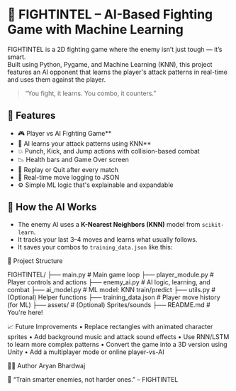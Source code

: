 # 🥊 FIGHTINTEL – AI-Based Fighting Game with Machine Learning

FIGHTINTEL is a 2D fighting game where the enemy isn’t just tough — it’s smart.  
Built using Python, Pygame, and Machine Learning (KNN), this project features an AI opponent that learns the player's attack patterns in real-time and uses them against the player.

> “You fight, it learns. You combo, it counters.”


## 🚀 Features

- 🎮 Player vs AI Fighting Game**
- 🧠 AI learns your attack patterns using KNN**
- 💥 Punch, Kick, and Jump actions with collision-based combat
- 📉 Health bars and Game Over screen
- 🔁 Replay or Quit after every match
- 🧾 Real-time move logging to JSON
- ⚙️ Simple ML logic that's explainable and expandable


## 🧠 How the AI Works

- The enemy AI uses a **K-Nearest Neighbors (KNN)** model from `scikit-learn`.
- It tracks your last 3–4 moves and learns what usually follows.
- It saves your combos to `training_data.json` like this:

📁 Project Structure

FIGHTINTEL/
├── main.py             # Main game loop
├── player_module.py    # Player controls and actions
├── enemy_ai.py         # AI logic, learning, and combat
├── ai_model.py         # ML model: KNN train/predict
├── utils.py            # (Optional) Helper functions
├── training_data.json  # Player move history (for ML)
├── assets/             # (Optional) Sprites/sounds
├── README.md           # You're here!

📈 Future Improvements
	•	Replace rectangles with animated character sprites
	•	Add background music and attack sound effects
	•	Use RNN/LSTM to learn more complex patterns
	•	Convert the game into a 3D version using Unity
	•	Add a multiplayer mode or online player-vs-AI

👨‍💻 Author
Aryan Bhardwaj

🧠 “Train smarter enemies, not harder ones.” – FIGHTINTEL
